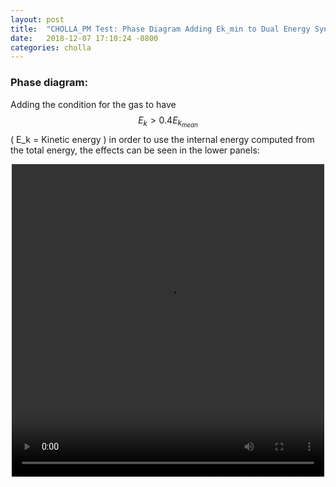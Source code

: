 ```yaml
---
layout: post
title:  "CHOLLA_PM Test: Phase Diagram Adding Ek_min to Dual Energy Sync"
date:   2018-12-07 17:10:24 -0800
categories: cholla
---
```




### Phase diagram:

Adding the condition for the gas to have $$E_k > 0.4 E_k_{mean} $$ ( E_k = Kinetic energy ) in order to use the internal energy computed from the total energy, the effects can be seen in the lower panels:    


<div style="text-align: center">
<video src="{{ site.url }}assets/videos/thermal_history_limEk.mp4" width="500" height="500" controls preload> </video>
</div>
